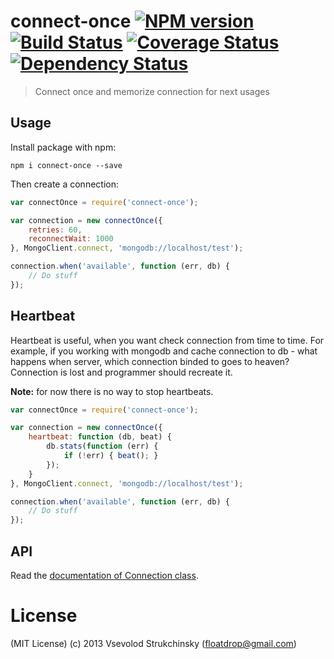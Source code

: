 # connect-once [![NPM version][npm-image]][npm-url] [![Build Status][travis-image]][travis-url] [![Coverage Status][coveralls-image]][coveralls-url] [![Dependency Status][depstat-image]][depstat-url]
> Connect once and memorize connection for next usages

## Usage

Install package with npm:

`npm i connect-once --save`

Then create a connection:

```js
var connectOnce = require('connect-once');

var connection = new connectOnce({ 
    retries: 60, 
    reconnectWait: 1000
}, MongoClient.connect, 'mongodb://localhost/test');

connection.when('available', function (err, db) {
    // Do stuff
});
```

## Heartbeat

Heartbeat is useful, when you want check connection from time to time. For example, if you working with mongodb and cache connection to db - what happens when server, which connection binded to goes to heaven? Connection is lost and programmer should recreate it.

__Note:__ for now there is no way to stop heartbeats.

```js
var connectOnce = require('connect-once');

var connection = new connectOnce({ 
    heartbeat: function (db, beat) {
        db.stats(function (err) {
            if (!err) { beat(); }
        });
    }
}, MongoClient.connect, 'mongodb://localhost/test');

connection.when('available', function (err, db) {
    // Do stuff
});
```

## API

Read the [documentation of Connection class](http://floatdrop.github.io/connect-once/Connection.html). 

# License

(MIT License) (c) 2013 Vsevolod Strukchinsky (floatdrop@gmail.com)


[npm-url]: https://npmjs.org/package/connect-once
[npm-image]: https://badge.fury.io/js/connect-once.png

[travis-url]: http://travis-ci.org/floatdrop/connect-once
[travis-image]: https://travis-ci.org/floatdrop/connect-once.png?branch=master

[coveralls-url]: https://coveralls.io/r/floatdrop/connect-once
[coveralls-image]: https://coveralls.io/repos/floatdrop/connect-once/badge.png

[depstat-url]: https://david-dm.org/floatdrop/connect-once
[depstat-image]: https://david-dm.org/floatdrop/connect-once.png?theme=shields.io
